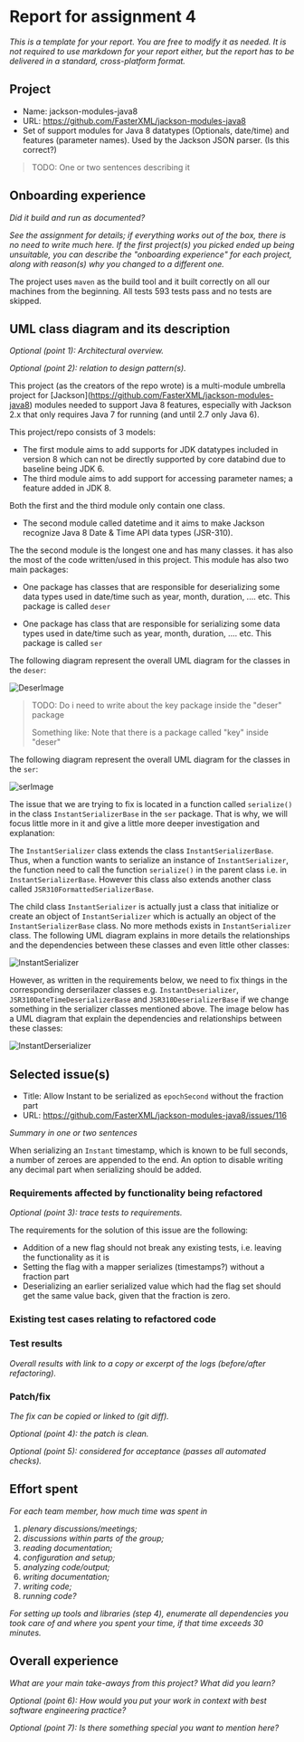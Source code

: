 # Report for assignment 4

*This is a template for your report. You are free to modify it as needed. It is not required to use markdown for your report either, but the report has to be delivered in a standard, cross-platform format.*

## Project

* Name: jackson-modules-java8
* URL: <https://github.com/FasterXML/jackson-modules-java8>
* Set of support modules for Java 8 datatypes (Optionals, date/time) and features (parameter names). Used by the Jackson JSON parser. (Is this correct?)

> TODO: One or two sentences describing it

## Onboarding experience

*Did it build and run as documented?*

*See the assignment for details; if everything works out of the box, there is no need to write much here. If the first project(s) you picked ended up being unsuitable, you can describe the "onboarding experience" for each project, along with reason(s) why you changed to a different one.*

The project uses `maven` as the build tool and it built correctly on all our machines from the beginning. All tests 593 tests pass and no tests are skipped.

## UML class diagram and its description

*Optional (point 1): Architectural overview.*

*Optional (point 2): relation to design pattern(s).*

This project (as the creators of the repo wrote) is a multi-module umbrella project for \[Jackson\](<https://github.com/FasterXML/jackson-modules-java8>) modules needed to support Java 8 features, especially with Jackson 2.x that only requires Java 7 for running (and until 2.7 only Java 6).

This project/repo consists of 3 models:

* The first module aims to add supports for JDK datatypes included in version 8 which can not be directly supported by core databind due to baseline being JDK 6.
* The third module aims to add support for accessing parameter names; a feature added in JDK 8.

Both the first and the third module only contain one class.

* The second module called datetime and it aims to make Jackson recognize Java 8 Date & Time API data types (JSR-310).

The the second module is the longest one and has many classes. it has also the most of the code written/used in this project. This module has also two main packages:

* One package has classes that are responsible for deserializing some data types used in date/time such as year, month, duration, .... etc. This package is called `deser`


* One package has class that are responsible for serializing some data types used in date/time such as year, month, duration, .... etc. This package is called `ser`

The following diagram represent the overall UML diagram for the classes in the `deser`:

![DeserImage](<images/PackageDeser.png>)

> TODO: Do i need to write about the key package inside the "deser" package
>
> Something like: Note that there is a package called "key" inside "deser"

The following diagram represent the overall UML diagram for the classes in the `ser`:

![serImage](<images/PackageSer.png>)

The issue that we are trying to fix is located in a function called `serialize()` in the class `InstantSerializerBase` in the `ser` package. That is why, we will focus little more in it and give a little more deeper investigation and explanation:

The `InstantSerializer` class extends the class `InstantSerializerBase`. Thus, when a function wants to serialize an instance of `InstantSerializer`, the function need to call the function `serialize()` in the parent class i.e. in `InstantSerializerBase`. However this class also extends another class called `JSR310FormattedSerializerBase`.

The child class `InstantSerializer` is actually just a class that initialize or create an object of `InstantSerializer` which is actually an object of the `InstantSerializerBase` class. No more methods exists in `InstantSerializer` class. The following UML diagram explains in more details the relationships and the dependencies between these classes and even little other classes:

![InstantSerializer](<images/InstantSerializer.png>)

However, as written in the requirements below, we need to fix things in the corresponding derserilazer classes e.g. `InstantDeserializer`, `JSR310DateTimeDeserializerBase` and `JSR310DeserializerBase` if we change something in the serializer classes mentioned above. The image below has a UML diagram that explain the dependencies and relationships between these classes:

![InstantDerserializer](<images/InstantDeserializer.png>)

## Selected issue(s)

* Title: Allow Instant to be serialized as `epochSecond` without the fraction part
* URL: <https://github.com/FasterXML/jackson-modules-java8/issues/116>

*Summary in one or two sentences*

When serializing an `Instant` timestamp, which is known to be full seconds, a number of zeroes are appended to the end. An option to disable writing any decimal part when serializing should be added.

### Requirements affected by functionality being refactored

*Optional (point 3): trace tests to requirements.*

The requirements for the solution of this issue are the following:

* Addition of a new flag should not break any existing tests, i.e. leaving the functionality as it is
* Setting the flag with a mapper serializes (timestamps?) without a fraction part
* Deserializing an earlier serialized value which had the flag set should get the same value back, given that the fraction is zero.

### Existing test cases relating to refactored code

### Test results

*Overall results with link to a copy or excerpt of the logs (before/after refactoring).*

### Patch/fix

*The fix can be copied or linked to (git diff).*

*Optional (point 4): the patch is clean.*

*Optional (point 5): considered for acceptance (passes all automated checks).*

## Effort spent

*For each team member, how much time was spent in*

1. *plenary discussions/meetings;*
2. *discussions within parts of the group;*
3. *reading documentation;*
4. *configuration and setup;*
5. *analyzing code/output;*
6. *writing documentation;*
7. *writing code;*
8. *running code?*

*For setting up tools and libraries (step 4), enumerate all dependencies you took care of and where you spent your time, if that time exceeds 30 minutes.*

## Overall experience

*What are your main take-aways from this project? What did you learn?*

*Optional (point 6): How would you put your work in context with best software engineering practice?*

*Optional (point 7): Is there something special you want to mention here?*